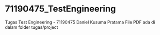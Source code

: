 # 71190475_TestEngineering
Tugas Test Engineering - 71190475 Daniel Kusuma Pratama
File PDF ada di dalam folder tugas/project
